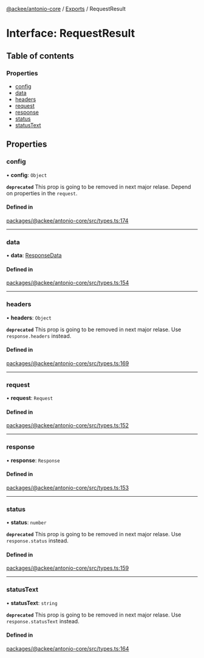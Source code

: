 [@ackee/antonio-core](../README.md) / [Exports](../modules.md) / RequestResult

# Interface: RequestResult

## Table of contents

### Properties

-   [config](requestresult.md#config)
-   [data](requestresult.md#data)
-   [headers](requestresult.md#headers)
-   [request](requestresult.md#request)
-   [response](requestresult.md#response)
-   [status](requestresult.md#status)
-   [statusText](requestresult.md#statustext)

## Properties

### config

• **config**: `Object`

**`deprecated`** This prop is going to be removed in next major relase. Depend on properties in the `request`.

#### Defined in

[packages/@ackee/antonio-core/src/types.ts:174](https://github.com/AckeeCZ/antonio/blob/70b57b9/packages/@ackee/antonio-core/src/types.ts#L174)

---

### data

• **data**: [ResponseData](../modules.md#responsedata)

#### Defined in

[packages/@ackee/antonio-core/src/types.ts:154](https://github.com/AckeeCZ/antonio/blob/70b57b9/packages/@ackee/antonio-core/src/types.ts#L154)

---

### headers

• **headers**: `Object`

**`deprecated`** This prop is going to be removed in next major relase. Use `response.headers` instead.

#### Defined in

[packages/@ackee/antonio-core/src/types.ts:169](https://github.com/AckeeCZ/antonio/blob/70b57b9/packages/@ackee/antonio-core/src/types.ts#L169)

---

### request

• **request**: `Request`

#### Defined in

[packages/@ackee/antonio-core/src/types.ts:152](https://github.com/AckeeCZ/antonio/blob/70b57b9/packages/@ackee/antonio-core/src/types.ts#L152)

---

### response

• **response**: `Response`

#### Defined in

[packages/@ackee/antonio-core/src/types.ts:153](https://github.com/AckeeCZ/antonio/blob/70b57b9/packages/@ackee/antonio-core/src/types.ts#L153)

---

### status

• **status**: `number`

**`deprecated`** This prop is going to be removed in next major relase. Use `response.status` instead.

#### Defined in

[packages/@ackee/antonio-core/src/types.ts:159](https://github.com/AckeeCZ/antonio/blob/70b57b9/packages/@ackee/antonio-core/src/types.ts#L159)

---

### statusText

• **statusText**: `string`

**`deprecated`** This prop is going to be removed in next major relase. Use `response.statusText` instead.

#### Defined in

[packages/@ackee/antonio-core/src/types.ts:164](https://github.com/AckeeCZ/antonio/blob/70b57b9/packages/@ackee/antonio-core/src/types.ts#L164)
